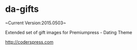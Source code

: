 # da-gifts
~Current Version:2015.0503~

Extended set of gift images for Premiumpress - Dating Theme

http://coderspress.com